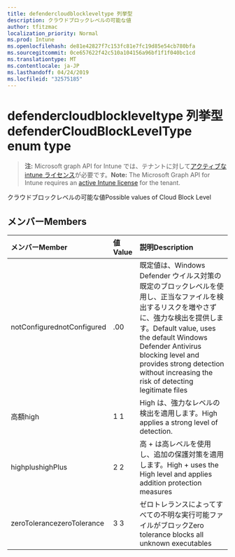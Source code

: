 ```yaml
---
title: defendercloudblockleveltype 列挙型
description: クラウドブロックレベルの可能な値
author: tfitzmac
localization_priority: Normal
ms.prod: Intune
ms.openlocfilehash: de81e42827f7c153fc81e7fc19d85e54cb780bfa
ms.sourcegitcommit: 0ce657622f42c510a104156a96bf1f1f040bc1cd
ms.translationtype: MT
ms.contentlocale: ja-JP
ms.lasthandoff: 04/24/2019
ms.locfileid: "32575185"
---
```

# <a name="defendercloudblockleveltype-enum-type"></a><span data-ttu-id="8f113-103">defendercloudblockleveltype 列挙型</span><span class="sxs-lookup"><span data-stu-id="8f113-103">defenderCloudBlockLevelType enum type</span></span>

> <span data-ttu-id="8f113-104">**注:** Microsoft graph API for Intune では、テナントに対して[アクティブな intune ライセンス](https://go.microsoft.com/fwlink/?linkid=839381)が必要です。</span><span class="sxs-lookup"><span data-stu-id="8f113-104">**Note:** The Microsoft Graph API for Intune requires an [active Intune license](https://go.microsoft.com/fwlink/?linkid=839381) for the tenant.</span></span>

<span data-ttu-id="8f113-105">クラウドブロックレベルの可能な値</span><span class="sxs-lookup"><span data-stu-id="8f113-105">Possible values of Cloud Block Level</span></span>

## <a name="members"></a><span data-ttu-id="8f113-106">メンバー</span><span class="sxs-lookup"><span data-stu-id="8f113-106">Members</span></span>
|<span data-ttu-id="8f113-107">メンバー</span><span class="sxs-lookup"><span data-stu-id="8f113-107">Member</span></span>|<span data-ttu-id="8f113-108">値</span><span class="sxs-lookup"><span data-stu-id="8f113-108">Value</span></span>|<span data-ttu-id="8f113-109">説明</span><span class="sxs-lookup"><span data-stu-id="8f113-109">Description</span></span>|
|:---|:---|:---|
|<span data-ttu-id="8f113-110">notConfigured</span><span class="sxs-lookup"><span data-stu-id="8f113-110">notConfigured</span></span>|<span data-ttu-id="8f113-111">.0</span><span class="sxs-lookup"><span data-stu-id="8f113-111">0</span></span>|<span data-ttu-id="8f113-112">既定値は、Windows Defender ウイルス対策の既定のブロックレベルを使用し、正当なファイルを検出するリスクを増やさずに、強力な検出を提供します。</span><span class="sxs-lookup"><span data-stu-id="8f113-112">Default value, uses the default Windows Defender Antivirus blocking level and provides strong detection without increasing the risk of detecting legitimate files</span></span>|
|<span data-ttu-id="8f113-113">高額</span><span class="sxs-lookup"><span data-stu-id="8f113-113">high</span></span>|<span data-ttu-id="8f113-114">1 </span><span class="sxs-lookup"><span data-stu-id="8f113-114">1</span></span>|<span data-ttu-id="8f113-115">High は、強力なレベルの検出を適用します。</span><span class="sxs-lookup"><span data-stu-id="8f113-115">High applies a strong level of detection.</span></span>|
|<span data-ttu-id="8f113-116">highplus</span><span class="sxs-lookup"><span data-stu-id="8f113-116">highPlus</span></span>|<span data-ttu-id="8f113-117">2 </span><span class="sxs-lookup"><span data-stu-id="8f113-117">2</span></span>|<span data-ttu-id="8f113-118">高 + は高レベルを使用し、追加の保護対策を適用します。</span><span class="sxs-lookup"><span data-stu-id="8f113-118">High + uses the High level and applies addition protection measures</span></span>|
|<span data-ttu-id="8f113-119">zeroTolerance</span><span class="sxs-lookup"><span data-stu-id="8f113-119">zeroTolerance</span></span>|<span data-ttu-id="8f113-120">3 </span><span class="sxs-lookup"><span data-stu-id="8f113-120">3</span></span>|<span data-ttu-id="8f113-121">ゼロトレランスによってすべての不明な実行可能ファイルがブロック</span><span class="sxs-lookup"><span data-stu-id="8f113-121">Zero tolerance blocks all unknown executables</span></span>|



